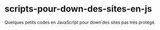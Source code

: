# scripts-pour-down-des-sites-en-js
Quelques petits codes en JavaScript pour down des sites pas très protégé.
